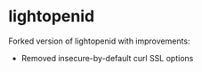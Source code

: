 lightopenid
===========

Forked version of lightopenid with improvements:

* Removed insecure-by-default curl SSL options
